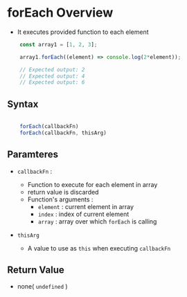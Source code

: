 # forEach Overview

- It executes provided function to each element

``` javascript
    const array1 = [1, 2, 3];

    array1.forEach((element) => console.log(2*element));

    // Expected output: 2
    // Expected output: 4
    // Expected output: 6
```

## Syntax

``` javascript
    
    forEach(callbackFn)
    forEach(callbackFn, thisArg)

```
## Paramteres

- `callbackFn` :
    - Function to execute for each element in array
    - return value is discarded
    - Function's arguments :
        - `element` : current element in array
        - `index` : index of current element
        - `array` : array over which `forEach` is calling
    
- `thisArg`
    - A value to use as `this` when executing `callbackFn`

## Return Value
- none( `undefined` )